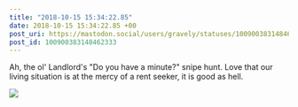 ```yaml
---
title: "2018-10-15 15:34:22.85"
date: 2018-10-15 15:34:22.85 +00
post_uri: https://mastodon.social/users/gravely/statuses/100900383148462333
post_id: 100900383148462333
---
```

Ah, the ol' Landlord's "Do you have a minute?" snipe hunt. Love that our living situation is at the mercy of a rent seeker, it is good as hell.


![](/images/7156903.png)

